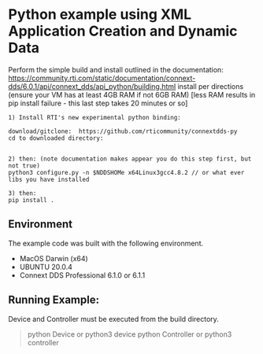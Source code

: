 # Python example using XML Application Creation and Dynamic Data

Perform the simple build and install outlined in the documentation:
     https://community.rti.com/static/documentation/connext-dds/6.0.1/api/connext_dds/api_python/building.html
    install per directions (ensure your VM has at least 4GB RAM if not 6GB RAM)
    [less RAM results in pip install failure - this last step takes 20 minutes or so]


    1) Install RTI's new experimental python binding:

    download/gitclone:  https://github.com/rticommunity/connextdds-py
    cd to downloaded directory:


    2) then: (note documentation makes appear you do this step first, but not true)
    python3 configure.py -n $NDDSHOMe x64Linux3gcc4.8.2 // or what ever libs you have installed 

    3) then:
    pip install . 

## Environment
The example code was built with the following environment.

* MacOS Darwin (x64)
* UBUNTU 20.0.4
* Connext DDS Professional 6.1.0 or 6.1.1

## Running Example:
Device and Controller must be executed from the build directory.
> python Device or python3 device
> python Controller or python3 controller





